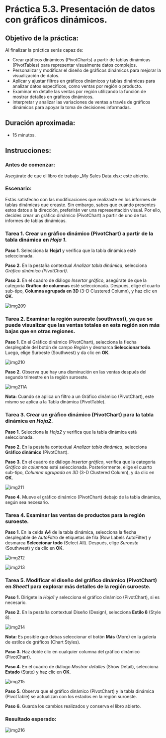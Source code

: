 # Práctica 5.3. Presentación de datos con gráficos dinámicos.

## Objetivo de la práctica:

Al finalizar la práctica serás capaz de:

- Crear gráficos dinámicos (PivotCharts) a partir de tablas dinámicas (PivotTables) para representar visualmente datos complejos. <br>
- Personalizar y modificar el diseño de gráficos dinámicos para mejorar la visualización de datos. <br>
- Aplicar y ajustar filtros en gráficos dinámicos y tablas dinámicas para analizar datos específicos, como ventas por región o producto. <br>
- Examinar en detalle las ventas por región utilizando la función de mostrar detalles en gráficos dinámicos. <br>
- Interpretar y analizar las variaciones de ventas a través de gráficos dinámicos para apoyar la toma de decisiones informadas.

## Duración aproximada:
- 15 minutos.

## Instrucciones:

### Antes de comenzar:

Asegúrate de que el libro de trabajo _My Sales Data.xlsx: esté abierto.

### Escenario:

Estás satisfecho con las modificaciones que realizaste en los informes de tablas dinámicas que creaste. Sin embargo, sabes que cuando presentes estos datos a la dirección, preferirán ver una representación visual. Por ello, decides crear un gráfico dinámico (PivotChart) a partir de uno de tus informes de tablas dinámicas.

### Tarea 1. Crear un gráfico dinámico (PivotChart) a partir de la tabla dinámica en _Hoja 1_.

**Paso 1.** Selecciona la **Hoja1** y verifica que la tabla dinámica esté seleccionada.

**Paso 2.** En la pestaña contextual _Analizar tabla dinámica_, selecciona _Gráfico dinámico (PivotChart)_.

**Paso 3.** En el cuadro de diálogo _Insertar gráfico_, asegúrate de que la categoría **Gráfico de columnas** esté seleccionada. Después, elige el cuarto sub-tipo, **Columna agrupada en 3D** (3-D Clustered Column), y haz clic en **OK**.

![img209](../images/img209.png)

### Tarea 2. Examinar la región suroeste (southwest), ya que se puede visualizar que las ventas totales en esta región son más bajas que en otras regiones.

**Paso 1.** En el Gráfico dinámico (PivotChart), selecciona la flecha desplegable del botón de campo _Región_ y desmarca **Seleccionar todo**. Luego, elige Suroeste (Southwest) y da clic en **OK**.

![img210](../images/img210.png)

**Paso 2.** Observa que hay una disminución en las ventas después del segundo trimestre en la región suroeste.

![img211A](../images/img211A.png)

**Nota:** Cuando se aplica un filtro a un Gráfico dinámico (PivotChart), este mismo se aplica a la Tabla dinámica (PivotTable).

### Tarea 3. Crear un gráfico dinámico (PivotChart) para la tabla dinámica en _Hoja2_.

**Paso 1.** Selecciona la _Hoja2_ y verifica que la tabla dinámica está seleccionada.

**Paso 2.** En la pestaña contextual _Analizar tabla dinámica_, selecciona **Gráfico dinámico** (PivotChart).

**Paso 3.** En el cuadro de diálogo _Insertar gráfico_, verifica que la categoría _Gráfico de columnas_ esté seleccionada. Posteriormente, elige el cuarto sub-tipo, _Columna agrupada en 3D_ (3-D Clustered Column), y da clic en **OK**.

![img211](../images/img211.png)

**Paso 4.** Mueve el gráfico dinámico (PivotChart) debajo de la tabla dinámica, según sea necesario.

### Tarea 4. Examinar las ventas de productos para la región suroeste.

**Paso 1.** En la celda **A4** de la tabla dinámica, selecciona la flecha desplegable de _AutoFiltro_ de etiquetas de fila (Row Labels AutoFilter) y desmarca **Seleccionar todo** (Select All). Después, elige _Suroeste_ (Southwest) y da clic en **OK**.

![img212](../images/img212.png)

![img213](../images/img213.png)

### Tarea 5. Modificar el diseño del gráfico dinámico (PivotChart) en _Sheet1_ para explorar más detalles de la región suroeste.

**Paso 1.** Dirígete la _Hoja1_ y selecciona el gráfico dinámico (PivotChart), si es necesario.

**Paso 2.** En la pestaña contextual Diseño (Design), selecciona **Estilo 8** (Style 8).

![img214](../images/img214.png)

**Nota:** Es posible que debas seleccionar el botón **Más** (More) en la galería de estilos de gráficos (Chart Styles).

**Paso 3.** Haz doble clic en cualquier columna del gráfico dinámico (PivotChart).

**Paso 4.** En el cuadro de diálogo _Mostrar detalles_ (Show Detail), selecciona **Estado** (State) y haz clic en **OK**.

![img215](../images/img215.png)

**Paso 5.** Observa que el gráfico dinámico (PivotChart) y la tabla dinámica (PivotTable) se actualizan con los estados en la región suroeste.

**Paso 6.** Guarda los cambios realizados y conserva el libro abierto.

### Resultado esperado:

![img216](../images/img216.png)

